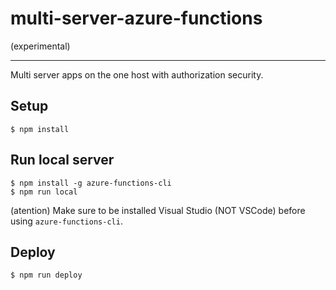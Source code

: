 # multi-server-azure-functions
(experimental)

---

Multi server apps on the one host with authorization security.

## Setup
```
$ npm install
```

## Run local server
```
$ npm install -g azure-functions-cli
$ npm run local
```

(atention) Make sure to be installed Visual Studio (NOT VSCode) before using `azure-functions-cli`.

## Deploy
```
$ npm run deploy
```
